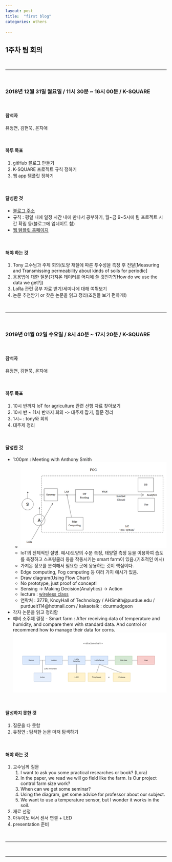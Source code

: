 ```yaml
---
layout: post
title:  "first blog"
categories: others

---
```


<h2>1주차 팀 회의</h2>
<br>
<hr />
<br>
<h3>2018년 12월 31일 월요일 / 11시 30분 ~ 16시 00분 / K-SQUARE </h3>
<br>
<h4>참석자</h4>
<p>유정연, 김현묵, 윤지애</p>
<br>
<h4>하루 목표</h4>
<ol>
<li>gitHub 블로그 만들기</li>
<li>K-SQUARE 프로젝트 규칙 정하기</li>
<li>웹 app 템플릿 정하기</li>
</ol>
<br>
<h4>달성한 것</h4>
<ul>
<li><a href="https://yeon1123.github.io">블로그 주소</a></li>
<li>규칙 : 평일 내에 일정 시간 내에 만나서 공부하기, 월~금 9~5시에 팀 프로젝트 시간 확립 등(블로그에 업데이트 함)</li>
<li><a href="https://www.os-templates.com/free-website-templates/pobabini">웹 템플릿 홈페이지</a></li>
</ul>
<br>
<h4>해야 하는 것</h4>
<ol>
<li>Tony 교수님과 주제 회의(토양 재질에 따른 투수성을 측정 후 전달[Measuring and Transmissing permeability about kinds of soils for periodic]</li>
<li>응용법에 대한 질문(가져온 데이터를 어디에 쓸 것인가?[How do we use the data we get?])</li>
<li>LoRa 관련 공부 자료 받기/세미나에 대해 여쭤보기</li>
<li>논문 추천받기 or 찾은 논문을 읽고 정리(조원들 보기 편하게!)</li>
</ol>
<br>
<hr />
<br>
<h3>2019년 01월 02일 수요일 / 8시 40분 ~ 17시 20분 / K-SQUARE </h3>
<br>
<h4>참석자</h4>
<p>유정연, 김현묵, 윤지애</p>
<br>
<h4>하루 목표</h4>
<ol>
<li>10시 반까지 IoT for agriculture 관련 선행 자료 찾아보기</li>
<li>10시 반 ~ 11시 반까지 회의 -> 대주제 잡기, 질문 정리</li>
<li>1시~ : tony와 회의</li>
<li>대주제 정리</li>
</ol>
<br>
<h4>달성한 것</h4>
<ul>
<li>1:00pm : Meeting with Anthony Smith
<ul>
<li><img src="../static/img/FOG.png"></li>
<li>IoT의 전체적인 설명. 예시)토양의 수분 측정, 태양열 측정 등을 이용하여 습도를 측정하고 스프링쿨러 등을 작동시키는 smart farm이 있음.(기초적인 예시)</li>
<li>가져온 정보를 분석해서 필요한 곳에 응용하는 것이 핵심이다.</li>
<li>Edge computing, Fog computing 등 여러 가지 예시가 있음.</li>
<li>Draw diagram(Using Flow Chart)</li>
<li>No prototype, just proof of concept!</li>
<li>Sensing -> Making Decision(Analytics) -> Action</li>
<li>lecture : <a href="https://selfservice.mypurdue.purdue.edu/prod/bwckschd.p_disp_detail_sched?term_in=201920&crn_in=17034">wireless class</a></li>
<li>연락처 : 377B, KnoyHall of Technology / AHSmith@purdue.edu / purdueit114@hotmail.com / kakaotalk : dcurmudgeon </li>
</ul>
</li>
<li>각자 논문을 읽고 정리함</li>
<li>예비 소주제 결정 - Smart farm : After receiving data of temperature and humidity, and compare them with standard data. And control or recommend how to manage their data for corns.<br>
<img src="static/img/structure chart.png"></li>
</ul>
<br>
<h4>달성하지 못한 것</h4>
<ol>
<li>질문을 다 못함</li>
<li>유정연 : 탐색한 논문 마저 탐색하기</li>
</ol>
<br>
<h4>해야 하는 것</h4>
<ol>
<li>교수님께 질문
<ol>
<li>I want to ask you some practical researches or book? (Lora)</li>
<li>In the paper, we read we will go field like the farm. Is Our project control farm size work?</li>
<li>When can we get some seminar?</li>
<li>Using the diagram, get some advice for professor about our subject.</li>
<li>We want to use a temperature sensor, but I wonder it works in the soil.</li>
</ol>
</li>
<li>재료 선정</li>
<li>아두이노 써서 센서 연결 + LED</li>
<li>presentation 준비</li>
</ol>
<br>
<hr />
<br>

_ _ _

